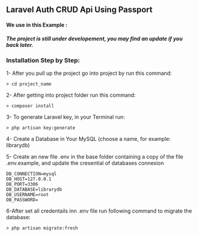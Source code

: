 

<div class="Box-body p-6">
        <article class="markdown-body entry-content" itemprop="text"><h1><a id="user-content-a-modern-rest-api-in-laravel-5" class="anchor" aria-hidden="true" href="#a-modern-rest-api-in-laravel-5"></a>Laravel Auth CRUD Api Using Passport</h1>

<h4><a id="user-content-we-use-in-this-example-" class="anchor" aria-hidden="true" href="#we-use-in-this-example-"></a>We use in this Example :</h4>

<h5><a id="user-content-the-project-is-still-under-developement-you-may-find-an-update-if-you-back-later" class="anchor" aria-hidden="true" href="#the-project-is-still-under-developement-you-may-find-an-update-if-you-back-later"></a>The project is still under developement, you may find an update if you back later.</h5>

<h3>Installation Step by Step:</h3>
<p>1- After you pull up the project go into project by run this command:</p>
<pre><code>&gt; cd project_name
</code></pre>
<p>2- After getting into project folder run this command:</p>
<pre><code>&gt; composer install
</code></pre>
<p>3- To generate Laravel key, in your Terminal run:</p>
<pre><code>&gt; php artisan key:generate
</code></pre>
<p>4- Create a Database in Your MySQL (choose a name, for example: librarydb)</p>
<p>5- Create an new file .env in the base folder containing a copy of the file .env.example, and update the cresential of databases connexion</p>
<pre><code>DB_CONNECTION=mysql
DB_HOST=127.0.0.1
DB_PORT=3306
DB_DATABASE=librarydb
DB_USERNAME=root
DB_PASSWORD=
</code></pre>

<p>6-After  set all credentails inn .env file run following command to migrate the database:</p>
<pre><code>&gt; php artisan migrate:fresh
</code></pre>


</article>
      </div>
